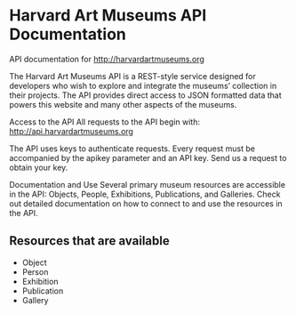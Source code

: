 # Harvard Art Museums API Documentation
API documentation for http://harvardartmuseums.org

The Harvard Art Museums API is a REST-style service designed for developers who wish to explore and integrate the museums’ collection in their projects. The API provides direct access to JSON formatted data that powers this website and many other aspects of the museums. 

Access to the API
All requests to the API begin with: http://api.harvardartmuseums.org

The API uses keys to authenticate requests. Every request must be accompanied by the apikey parameter and an API key. Send us a request to obtain your key.

Documentation and Use
Several primary museum resources are accessible in the API: Objects, People, Exhibitions, Publications, and Galleries. Check out detailed documentation on how to connect to and use the resources in the API.

## Resources that are available

* Object
* Person
* Exhibition
* Publication
* Gallery

